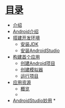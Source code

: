 # [目录]() 
* [介绍](README.md) 
* [Android介绍](./chapter_0\android._Introductionmd.md) 
* [搭建开发环境]() 
	* [安装JDK](./chapter_0\part1/installl_jdk.md) 
	* [安装AndroidStudio](./chapter_0\part1/install_ide.md) 
* [构建首个应用]() 
	* [创建Android项目](./chapter_0\part2/creating_project.md) 
	* [创建模拟器](/chapter_0/part2/create_emulator.md)
	* [运行项目](chapter_0/part2/run_project.md) 
* [应用资源]()
  * [概览](chapter_0/part3/providing_resources.md)
  * 
* [AndroidStudio妙用]() 
  * 